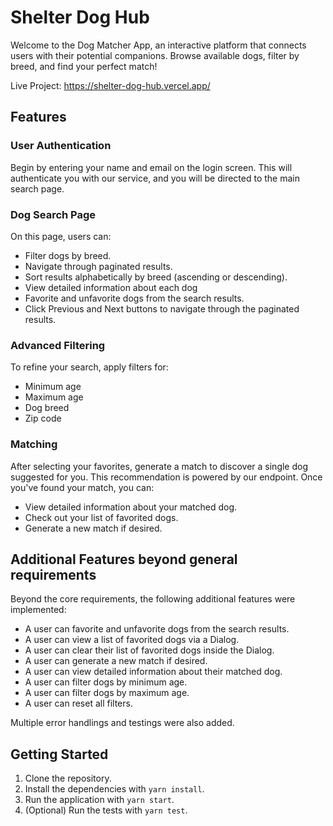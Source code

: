 # Shelter Dog Hub

Welcome to the Dog Matcher App, an interactive platform that connects users with their potential companions. Browse available dogs, filter by breed, and find your perfect match!

Live Project: https://shelter-dog-hub.vercel.app/
## Features

### User Authentication
Begin by entering your name and email on the login screen. This will authenticate you with our service, and you will be directed to the main search page.

### Dog Search Page
On this page, users can:

- Filter dogs by breed.
- Navigate through paginated results.
- Sort results alphabetically by breed (ascending or descending).
- View detailed information about each dog
- Favorite and unfavorite dogs from the search results.
- Click Previous and Next buttons to navigate through the paginated results.

### Advanced Filtering
To refine your search, apply filters for:

- Minimum age
- Maximum age
- Dog breed
- Zip code

### Matching
After selecting your favorites, generate a match to discover a single dog suggested for you. This recommendation is powered by our endpoint. Once you've found your match, you can:

- View detailed information about your matched dog.
- Check out your list of favorited dogs.
- Generate a new match if desired.

## Additional Features beyond general requirements

Beyond the core requirements, the following additional features were implemented:
  - A user can favorite and unfavorite dogs from the search results.
  - A user can view a list of favorited dogs via a Dialog.
  - A user can clear their list of favorited dogs inside the Dialog.
  - A user can generate a new match if desired.
  - A user can view detailed information about their matched dog.
  - A user can filter dogs by minimum age.
  - A user can filter dogs by maximum age.
  - A user can reset all filters.

Multiple error handlings and testings were also added. 


## Getting Started

1. Clone the repository.
2. Install the dependencies with `yarn install`.
3. Run the application with `yarn start`.
4. (Optional) Run the tests with `yarn test`.
